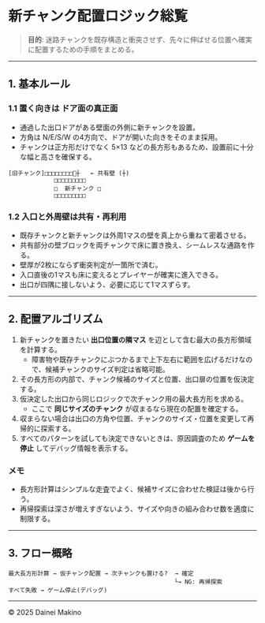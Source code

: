 # 新チャンク配置ロジック総覧

> **目的**: 迷路チャンクを既存構造と衝突させず、先々に伸ばせる位置へ確実に配置するための手順をまとめる。

---

## 1. 基本ルール

### 1.1 置く向きは **ドア面の真正面**
- 通過した出口ドアがある壁面の外側に新チャンクを設置。
- 方角は N/E/S/W の4方向で、ドアが開いた向きをそのまま採用。
- チャンクは正方形だけでなく 5×13 などの長方形もあるため、設置前に十分な幅と高さを確保する。

```
[旧チャンク]□□□□□□□□🚪┼   ← 共有壁 (┼)
             □□□□□□□□□
             □  新チャンク □
             □□□□□□□□□
```

### 1.2 **入口と外周壁は共有・再利用**
- 既存チャンクと新チャンクは外周1マスの壁を真上から重ねて密着させる。
- 共有部分の壁ブロックを両チャンクで床に置き換え、シームレスな通路を作る。
- 壁厚が2枚にならず衝突判定が一箇所で済む。
- 入口直後の1マスも床に変えるとプレイヤーが確実に進入できる。
- 出口が四隅に接しないよう、必要に応じて1マスずらす。

---

## 2. 配置アルゴリズム
1. 新チャンクを置きたい **出口位置の隣マス** を辺として含む最大の長方形領域を計算する。
   - 障害物や既存チャンクにぶつかるまで上下左右に範囲を広げるだけなので、候補チャンクのサイズ判定は省略可能。
2. その長方形の内部で、チャンク候補のサイズと位置、出口扉の位置を仮決定する。
3. 仮決定した出口から同じロジックで次チャンク用の最大長方形を求める。
   - ここで **同じサイズのチャンク** が収まるなら現在の配置を確定する。
4. 収まらない場合は出口の方角や位置、チャンクのサイズ・位置を変更して再帰的に探索する。
5. すべてのパターンを試しても決定できないときは、原因調査のため **ゲームを停止** してデバッグ情報を表示する。

### メモ
- 長方形計算はシンプルな走査でよく、候補サイズに合わせた検証は後から行う。
- 再帰探索は深さが増えすぎないよう、サイズや向きの組み合わせ数を適度に制限する。

---

## 3. フロー概略
```
最大長方形計算 → 仮チャンク配置 → 次チャンクも置ける?  → 確定
                                               └→ NG: 再帰探索
すべて失敗 → ゲーム停止(デバッグ)
```

---

© 2025 Dainei Makino
